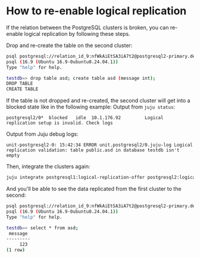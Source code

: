 # How to re-enable logical replication

If the relation between the PostgreSQL clusters is broken, you can re-enable logical replication by following these steps.

Drop and re-create the table on the second cluster:
```sh
psql postgresql://relation_id_9:nfWkAiEtSA3iA7t2@postgresql2-primary.dev.svc.cluster.local:5432/testdb
psql (16.9 (Ubuntu 16.9-0ubuntu0.24.04.1))
Type "help" for help.

testdb=> drop table asd; create table asd (message int);
DROP TABLE
CREATE TABLE
```

If the table is not dropped and re-created, the second cluster will get into a blocked state like in the following example:
Output from `juju status`:

```text
postgresql2/0*  blocked   idle  10.1.176.92         Logical replication setup is invalid. Check logs
```

Output from Juju debug logs:

```text
unit-postgresql2-0: 15:42:34 ERROR unit.postgresql2/0.juju-log Logical replication validation: table public.asd in database testdb isn't empty
```

Then, integrate the clusters again:
```sh
juju integrate postgresql1:logical-replication-offer postgresql2:logical-replication
```

And you'll be able to see the data replicated from the first cluster to the second:
```sh
psql postgresql://relation_id_9:nfWkAiEtSA3iA7t2@postgresql2-primary.dev.svc.cluster.local:5432/testdb
psql (16.9 (Ubuntu 16.9-0ubuntu0.24.04.1))
Type "help" for help.

testdb=> select * from asd;
 message
---------
     123
(1 row)
```
